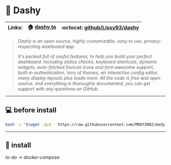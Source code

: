 # :scroll: Dashy

| **Links:** | :house: [dashy.to](https://dashy.to/) | :octocat: [github/Lissy93/dashy](https://github.com/Lissy93/dashy) |
| --- | --- | --- |

>_Dashy is an open source, highly customizable, easy to use, privacy-respecting dashboard app._
>
>_It's packed full of useful features, to help you build your perfect dashboard. Including status checks, keyboard shortcuts, dynamic widgets, auto-fetched favicon icons and font-awesome support, built-in authentication, tons of themes, an interactive config editor, many display layouts plus loads more.
All the code is free and open source, and everything is thoroughly documented, you can get support with any questions on GitHub._
___

## :computer: before install
```bash
bash -c "$(wget -qLO - https://raw.githubusercontent.com/M0DY2002/mody_docker/main/dashy/bash-preperation.sh)"
```
- - -
## :whale2: install
_to-do -> docker-compose_
